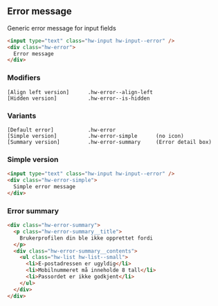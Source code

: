 ## Error message

Generic error message for input fields

```html
<input type="text" class="hw-input hw-input--error" />
<div class="hw-error">
  Error message
</div>
```

### Modifiers

```code
[Align left version]      .hw-error--align-left
[Hidden version]          .hw-error--is-hidden
```

### Variants

```code
[Default error]           .hw-error
[Simple version]          .hw-error-simple      (no icon)
[Summary version]         .hw-error-summary     (Error detail box)
```

### Simple version

```html
<input type="text" class="hw-input hw-input--error" />
<div class="hw-error-simple">
  Simple error message
</div>
```

### Error summary

```html
<div class="hw-error-summary">
  <p class="hw-error-summary__title">
    Brukerprofilen din ble ikke opprettet fordi
  </p>
  <div class="hw-error-summary__contents">
    <ul class="hw-list hw-list--small">
      <li>E-postadressen er ugyldig</li>
      <li>Mobilnummeret må inneholde 8 tall</li>
      <li>Passordet er ikke godkjent</li>
    </ul>
  </div>
</div>
```
